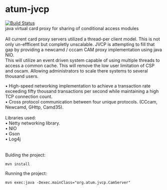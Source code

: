 # atum-jvcp
[![Build Status](https://travis-ci.org/atum-martin/atum-jvcp.svg?branch=master)](https://travis-ci.org/atum-martin/atum-jvcp)
<br />
java virtual card proxy for sharing of conditional access modules<br />
<br />
All current card proxy servers utilized a thread-per client model. This is not only un-effficent but completly unscalable. JVCP is attempting to fill that gap by providing a newcamd / cccam CAM proxy implementation using java NIO.<br />
This will utilize an event driven system capable of using multiple threads to access a common cache. This will remove the low user limitation of CSP and oscam. Allowing administrators to scale there systems to several thousand users.<br />

•	High-speed networking implementation to achieve a transaction rate exceeding fifty thousand transactions per second while maintaining a high TCP connection count.<br />
•	Cross protocol communication between four unique protocols. (CCcam, Newcamd, GHttp, Camd35).<br />
<br />
Libraries used:<br />
•	Netty networking library.<br />
•	NIO<br />
•	Gson<br />
•	Log4j<br />
<br />
<br />
Bulding the project:
```
mvn install
```
Running the project:
```
mvn exec:java -Dexec.mainClass="org.atum.jvcp.CamServer"
```
